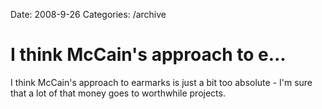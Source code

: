 Date: 2008-9-26
Categories: /archive

# I think McCain's approach to e...

I think McCain's approach to earmarks is just a bit too absolute - I'm sure that a lot of that money goes to worthwhile projects.
